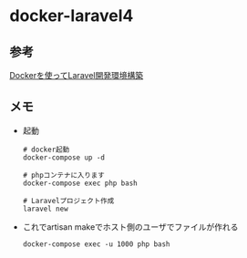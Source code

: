 # docker-laravel4

## 参考
[Dockerを使ってLaravel開発環境構築][link1]

## メモ
- 起動
  ```
  # docker起動
  docker-compose up -d

  # phpコンテナに入ります
  docker-compose exec php bash

  # Laravelプロジェクト作成
  laravel new
  ```

- これでartisan makeでホスト側のユーザでファイルが作れる
  ```
  docker-compose exec -u 1000 php bash
  ```


[link1]:https://qiita.com/A-Kira/items/1c55ef689c0f91420e81